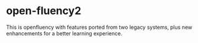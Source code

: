 open-fluency2
============

This is openfluency with features ported from two legacy systems, plus new enhancements for a better learning experience.
